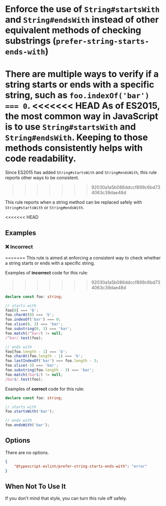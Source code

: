 # Enforce the use of `String#startsWith` and `String#endsWith` instead of other equivalent methods of checking substrings (`prefer-string-starts-ends-with`)

There are multiple ways to verify if a string starts or ends with a specific string, such as `foo.indexOf('bar') === 0`.
<<<<<<< HEAD
As of ES2015, the most common way in JavaScript is to use `String#startsWith` and `String#endsWith`.
Keeping to those methods consistently helps with code readability.
=======

Since ES2015 has added `String#startsWith` and `String#endsWith`, this rule reports other ways to be consistent.
>>>>>>> 92030a1a5b086ddccf899c6bd734063c39dae48d

This rule reports when a string method can be replaced safely with `String#startsWith` or `String#endsWith`.

<<<<<<< HEAD
## Examples

<!--tabs-->

### ❌ Incorrect
=======
This rule is aimed at enforcing a consistent way to check whether a string starts or ends with a specific string.

Examples of **incorrect** code for this rule:
>>>>>>> 92030a1a5b086ddccf899c6bd734063c39dae48d

```ts
declare const foo: string;

// starts with
foo[0] === 'b';
foo.charAt(0) === 'b';
foo.indexOf('bar') === 0;
foo.slice(0, 3) === 'bar';
foo.substring(0, 3) === 'bar';
foo.match(/^bar/) != null;
/^bar/.test(foo);

// ends with
foo[foo.length - 1] === 'b';
foo.charAt(foo.length - 1) === 'b';
foo.lastIndexOf('bar') === foo.length - 3;
foo.slice(-3) === 'bar';
foo.substring(foo.length - 3) === 'bar';
foo.match(/bar$/) != null;
/bar$/.test(foo);
```

Examples of **correct** code for this rule:

```ts
declare const foo: string;

// starts with
foo.startsWith('bar');

// ends with
foo.endsWith('bar');
```

## Options

There are no options.

```JSON
{
    "@typescript-eslint/prefer-string-starts-ends-with": "error"
}
```

## When Not To Use It

If you don't mind that style, you can turn this rule off safely.
